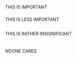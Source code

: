 ####

THIS IS IMPORTANT

###

THIS IS LESS IMPORTANT

##

THIS IS RATHER INSIGNIFICANT

#

NOONE CARES